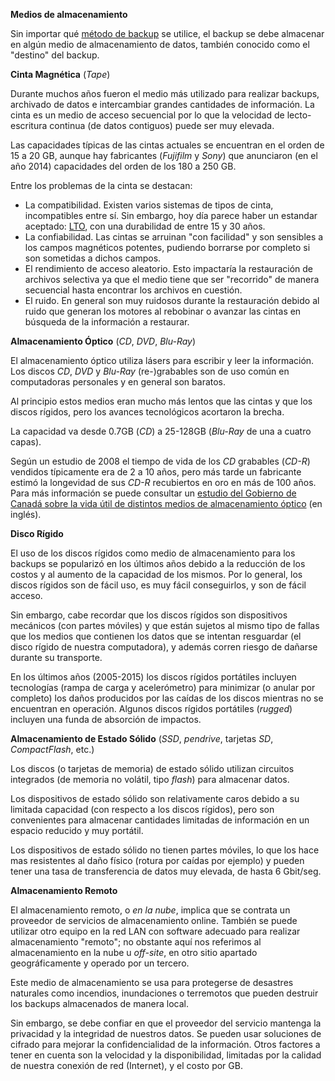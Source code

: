 **Medios de almacenamiento**

Sin importar qué [método de backup](BACKUP-Methods.md) se utilice, el backup se debe almacenar en algún medio de almacenamiento de datos, también conocido como el "destino" del backup.

**Cinta Magnética** (*Tape*)

Durante muchos años fueron el medio más utilizado para realizar backups, archivado de datos e intercambiar grandes cantidades de información. La cinta es un medio de acceso secuencial por lo que la velocidad de lecto-escritura continua (de datos contiguos) puede ser muy elevada.

Las capacidades típicas de las cintas actuales se encuentran en el orden de 15 a 20 GB, aunque hay fabricantes (*Fujifilm* y *Sony*) que anunciaron (en el año 2014) capacidades del orden de los 180 a 250 GB.

Entre los problemas de la cinta se destacan:

* La compatibilidad. Existen varios sistemas de tipos de cinta, incompatibles entre sí. Sin embargo, hoy día parece haber un estandar aceptado: [LTO](https://en.wikipedia.org/wiki/Linear_Tape-Open), con una durabilidad de entre 15 y 30 años.
* La confiabilidad. Las cintas se arruinan "con facilidad" y son sensibles a los campos magnéticos potentes, pudiendo borrarse por completo si son sometidas a dichos campos.
* El rendimiento de acceso aleatorio. Esto impactaría la restauración de archivos selectiva ya que el medio tiene que ser "recorrido" de manera secuencial hasta encontrar los archivos en cuestión.
* El ruido. En general son muy ruidosos durante la restauración debido al ruido que generan los motores al rebobinar o avanzar las cintas en búsqueda de la información a restaurar.

**Almacenamiento Óptico** (*CD*, *DVD*, *Blu-Ray*)

El almacenamiento óptico utiliza lásers para escribir y leer la información. Los discos *CD*, *DVD* y *Blu-Ray* (re-)grabables son de uso común en computadoras personales y en general son baratos.

Al principio estos medios eran mucho más lentos que las cintas y que los discos rígidos, pero los avances tecnológicos acortaron la brecha.

La capacidad va desde 0.7GB (*CD*) a 25-128GB (*Blu-Ray* de una a cuatro capas).

Según un estudio de 2008 el tiempo de vida de los *CD* grabables (*CD-R*) vendidos típicamente era de 2 a 10 años, pero más tarde un fabricante estimó la longevidad de sus *CD-R* recubiertos en oro en más de 100 años. Para más información se puede consultar un [estudio del Gobierno de Canadá sobre la vida útil de distintos medios de almacenamiento óptico](https://www.canada.ca/en/conservation-institute/services/conservation-preservation-publications/canadian-conservation-institute-notes/longevity-recordable-cds-dvds.html) (en inglés).

**Disco Rígido**

El uso de los discos rígidos como medio de almacenamiento para los backups se popularizó en los últimos años debido a la reducción de los costos y al aumento de la capacidad de los mismos. Por lo general, los discos rígidos son de fácil uso, es muy fácil conseguirlos, y son de fácil acceso.

Sin embargo, cabe recordar que los discos rígidos son dispositivos mecánicos (con partes móviles) y que están sujetos al mismo tipo de fallas que los medios que contienen los datos que se intentan resguardar (el disco rígido de nuestra computadora), y además corren riesgo de dañarse durante su transporte.

En los últimos años (2005-2015) los discos rígidos portátiles incluyen tecnologías (rampa de carga y acelerómetro) para minimizar (o anular por completo) los daños producidos por las caídas de los discos mientras no se encuentran en operación. Algunos discos rígidos portátiles (*rugged*) incluyen una funda de absorción de impactos.

**Almacenamiento de Estado Sólido** (*SSD*, *pendrive*, tarjetas *SD*, *CompactFlash*, etc.)

Los discos (o tarjetas de memoria) de estado sólido utilizan circuitos integrados (de memoria no volátil, tipo *flash*) para almacenar datos.

Los dispositivos de estado sólido son relativamente caros debido a su limitada capacidad (con respecto a los discos rígidos), pero son convenientes para almacenar cantidades limitadas de información en un espacio reducido y muy portátil.

Los dispositivos de estado sólido no tienen partes móviles, lo que los hace mas resistentes al daño físico (rotura por caídas por ejemplo) y pueden tener una tasa de transferencia de datos muy elevada, de hasta 6 Gbit/seg.

**Almacenamiento Remoto**

El almacenamiento remoto, o *en la nube*, implica que se contrata un proveedor de servicios de almacenamiento online. También se puede utilizar otro equipo en la red LAN con software adecuado para realizar almacenamiento "remoto"; no obstante aquí nos referimos al almacenamiento en la nube u *off-site*, en otro sitio apartado geográficamente y operado por un tercero.

Este medio de almacenamiento se usa para protegerse de desastres naturales como incendios, inundaciones o terremotos que pueden destruir los backups almacenados de manera local.

Sin embargo, se debe confiar en que el proveedor del servicio mantenga la privacidad y la integridad de nuestros datos. Se pueden usar soluciones de cifrado para mejorar la confidencialidad de la información. Otros factores a tener en cuenta son la velocidad y la disponibilidad, limitadas por la calidad de nuestra conexión de red (Internet), y el costo por GB.
